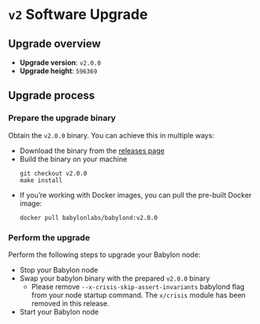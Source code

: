 # `v2` Software Upgrade

## Upgrade overview

- **Upgrade version**: `v2.0.0`
- **Upgrade height**: `596369`

## Upgrade process

### Prepare the upgrade binary

Obtain the `v2.0.0` binary. You can achieve this in multiple ways:
  - Download the binary from the [releases
    page](https://github.com/babylonlabs-io/babylon/releases/tag/v2.0.0)
  - Build the binary on your machine
    ```shell
    git checkout v2.0.0
    make install
    ```
  - If you’re working with Docker images, you can pull the pre-built Docker image:
    ```shell
    docker pull babylonlabs/babylond:v2.0.0
    ```

### Perform the upgrade

Perform the following steps to upgrade your Babylon node:
* Stop your Babylon node
* Swap your babylon binary with the prepared `v2.0.0` binary
  * Please remove `--x-crisis-skip-assert-invariants` babylond flag from your
    node startup command. The `x/crisis` module has been removed in this
    release.
* Start your Babylon node

